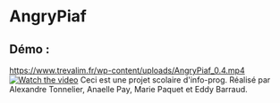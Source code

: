# AngryPiaf
## Démo :
https://www.trevalim.fr/wp-content/uploads/AngryPiaf_0.4.mp4
[![Watch the video](https://github.com/eddydu44/AngryPiaf/raw/master/records/AngryPiaf_0.4.gif)](https://www.trevalim.fr/wp-content/uploads/AngryPiaf_0.4.mp4)
Ceci est une projet scolaire d'info-prog. Réalisé par Alexandre Tonnelier, Anaelle Pay, Marie Paquet et Eddy Barraud.
